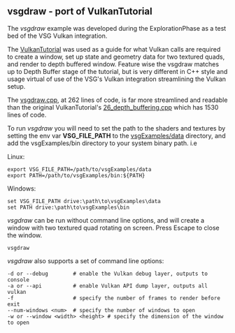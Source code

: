 ## vsgdraw - port of VulkanTutorial
The *vsgdraw* example was developed during the ExplorationPhase as a test bed of the VSG Vulkan integration. 

The [VulkanTutorial](https://vulkan-tutorial.com/) was used as a guide for what Vulkan calls are required to create a window, set up state and geometry data for two textured quads, and render to depth buffered window.  Feature wise the vsgdraw matches up to Depth Buffer stage of the tutorial, but is very different in C++ style and usage virtual of use of the VSG's Vulkan integration streamlining the Vulkan setup.

The [vsgdraw.cpp](vsgdraw.cpp), at 262 lines of code, is far more streamlined and readable than the original VulkanTutorial's [26_depth_buffering.cpp](https://github.com/Overv/VulkanTutorial/blob/master/code/26_depth_buffering.cpp) which has 1530 lines of code.

To run *vsgdraw* you will need to set the path to the shaders and textures by setting the env var **VSG_FILE_PATH** to the [vsgExamples/data](../../data) directory, and add the vsgExamples/bin directory to your system binary path. i.e

Linux:

	export VSG_FILE_PATH=/path/to/vsgExamples/data
	export PATH=/path/to/vsgExamples/bin:${PATH}

Windows:

	set VSG_FILE_PATH drive:\path\to\vsgExamples\data
	set PATH drive:\path\to\vsgExamples\bin

*vsgdraw* can be run without command line options, and will create a window with two textured quad rotating on screen.  Press Escape to close the window.

	vsgdraw

*vsgdraw* also supports a set of command line options:

	-d or --debug        # enable the Vulkan debug layer, outputs to console
	-a or --api          # enable Vulkan API dump layer, outputs all vulkan
	-f                   # specify the number of frames to render before exit
	--num-windows <num>  # specify the number of windows to open
	-w or --window <width> <height> # specify the dimension of the window to open